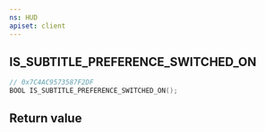 ```yaml
---
ns: HUD
apiset: client
---
```

## IS_SUBTITLE_PREFERENCE_SWITCHED_ON

```c
// 0x7C4AC9573587F2DF
BOOL IS_SUBTITLE_PREFERENCE_SWITCHED_ON();
```



## Return value

